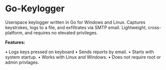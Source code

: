 # Go-Keylogger
Userspace keylogger written in Go for Windows and Linux. Captures keystrokes, logs to a file, and exfiltrates via SMTP email. Lightweight, cross-platform, and requires no elevated privileges.

**Features:**

•	Logs keys pressed on keyboard
•	Sends reports by email.
•	Starts with system startup.
•	Works with Linux and Windows.
•	Does not require root or admin privlages.
